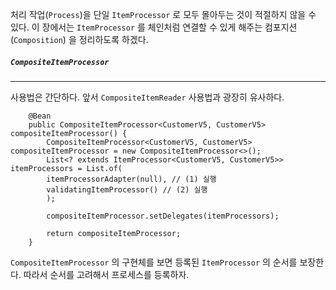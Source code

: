 
처리 작업(`Process`)을 단일 `ItemProcessor` 로 모두 몰아두는 것이 적절하지 않을 수 있다. 이 장에서는 `ItemProcessor` 를 체인처럼 연결할 수 있게 해주는 컴포지션(`Composition`) 을 정리하도록 하겠다.


##### `CompositeItemProcessor`
---

사용법은 간단하다. 앞서 `CompositeItemReader` 사용법과 광장히 유사하다.

```
    @Bean  
    public CompositeItemProcessor<CustomerV5, CustomerV5> compositeItemProcessor() {  
        CompositeItemProcessor<CustomerV5, CustomerV5> compositeItemProcessor = new CompositeItemProcessor<>();  
        List<? extends ItemProcessor<CustomerV5, CustomerV5>> itemProcessors = List.of(
        itemProcessorAdapter(null), // (1) 실행
        validatingItemProcessor() // (2) 실행
        );  
  
        compositeItemProcessor.setDelegates(itemProcessors);  
  
        return compositeItemProcessor;  
    }
```

`CompositeItemProcessor` 의 구현체를 보면 등록된 `ItemProcessor` 의 순서를 보장한다. 따라서 순서를 고려해서 프로세스를 등록하자.
